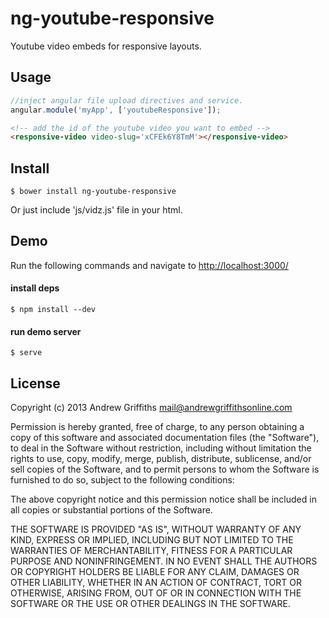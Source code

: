 # ng-youtube-responsive

Youtube video embeds for responsive layouts.

## Usage

```JavaScript
//inject angular file upload directives and service.
angular.module('myApp', ['youtubeResponsive']);
```


```HTML
<!-- add the id of the youtube video you want to embed -->
<responsive-video video-slug='xCFEk6Y8TmM'></responsive-video>
```


## Install

```Shell
$ bower install ng-youtube-responsive
```

Or just include 'js/vidz.js' file in your html.


## Demo

Run the following commands and navigate to [http://localhost:3000/](http://localhost:3000/)


#### install deps
```Shell
$ npm install --dev
```

#### run demo server
```Shell
$ serve
```


## License
Copyright (c) 2013 Andrew Griffiths <mail@andrewgriffithsonline.com>

Permission is hereby granted, free of charge, to any person obtaining
a copy of this software and associated documentation files (the
"Software"), to deal in the Software without restriction, including
without limitation the rights to use, copy, modify, merge, publish,
distribute, sublicense, and/or sell copies of the Software, and to
permit persons to whom the Software is furnished to do so, subject to
the following conditions:

The above copyright notice and this permission notice shall be
included in all copies or substantial portions of the Software.

THE SOFTWARE IS PROVIDED "AS IS", WITHOUT WARRANTY OF ANY KIND,
EXPRESS OR IMPLIED, INCLUDING BUT NOT LIMITED TO THE WARRANTIES OF
MERCHANTABILITY, FITNESS FOR A PARTICULAR PURPOSE AND
NONINFRINGEMENT. IN NO EVENT SHALL THE AUTHORS OR COPYRIGHT HOLDERS BE
LIABLE FOR ANY CLAIM, DAMAGES OR OTHER LIABILITY, WHETHER IN AN ACTION
OF CONTRACT, TORT OR OTHERWISE, ARISING FROM, OUT OF OR IN CONNECTION
WITH THE SOFTWARE OR THE USE OR OTHER DEALINGS IN THE SOFTWARE.